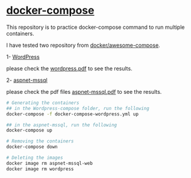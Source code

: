 # [docker-compose](https://docs.docker.com/compose/)

This repository is to practice docker-compose command to run multiple containers.

I have tested two repository from [docker/awesome-compose](https://github.com/docker/awesome-compose).

1- [WordPress](https://github.com/docker/awesome-compose/tree/master/official-documentation-samples/wordpress)

please check the [wordpress\.pdf](https://github.com/emineozsahin/Docker-test/blob/main/wordpress.pdf) to see the results.

2- [aspnet-mssql](https://github.com/docker/awesome-compose/tree/master/aspnet-mssql)

please check the pdf files [aspnet-mssql.pdf](https://github.com/emineozsahin/Docker-test/blob/main/aspnet-mssql.pdf) to see the results.

```sh
# Generating the containers
## in the Wordpress-compose folder, run the following
docker-compose -f docker-compose-wordpress.yml up

## in the aspnet-mssql, run the following
docker-compose up

# Removing the containers
docker-compose down

# Deleting the images
docker image rm aspnet-mssql-web
docker image rm wordpress
```

